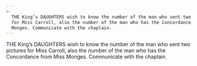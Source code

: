 ```yaml
---
>-
  THE King’s DAUGHTERS wish to know the number of the man who sent two pictures
  for Miss Carroll, also the number of the man who has the Concordance from Miss
  Monges. Communicate with the chaplain.
---
```


THE King’s DAUGHTERS wish to know the number of the man who sent two pictures for Miss Carroll, also the number of the man who has the Concordance from Miss Monges. Communicate with the chaplain.